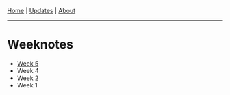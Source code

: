 [Home](index.html) | [Updates](/updates/index.html) | [About](/about/index.html)

----

 
# Weeknotes

- [Week 5](weeknote-23-03-03.html)
- Week 4
- Week 2
- Week 1

